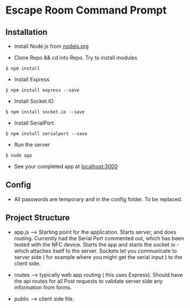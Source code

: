 # Escape Room Command Prompt

## Installation

* Install Node.js from [nodejs.org](http://nodejs.org)

* Clone Repo && cd into Repo. Try to install modules 
```shell
$ npm install
```
* Install Express
```shell
$ npm install express --save
```

* Install Socket.IO
```shell
$ npm install socket.io --save
```

* Install SerialPort
```shell
$ npm install serialport --save
```

* Run the server
```shell
$ node app
```

* See your completed app at [localhost:3000](http://localhost:3000)

## Config
* All passwords are temporary and in the config folder. To be replaced. 
## Project Structure
* app.js  --> Starting point for the application. Starts server, and does routing. Currently
had the Serial Port commented out, which has been tested with the NFC device. Starts the app and starts the socket io - which attaches itself to the server. Sockets let you communicate to server side ( for example where you might get the serial input ) to the client side. 

* routes --> typically web app routing ( this uses Express). Should have the api routes for all Post requests to validate server side any information from forms. 

* public --> client side file. 
